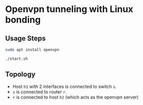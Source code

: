# Openvpn tunneling with Linux bonding

## Usage Steps


```bash
sudo apt install openvpn
```

```bash
./start.sh
```

## Topology

- Host `h1` with 2 interfaces is connected to switch `s`.
- `s` is connected to router `r`.
- `r` is connected to host `h2` (which acts as the openvpn server)
 

